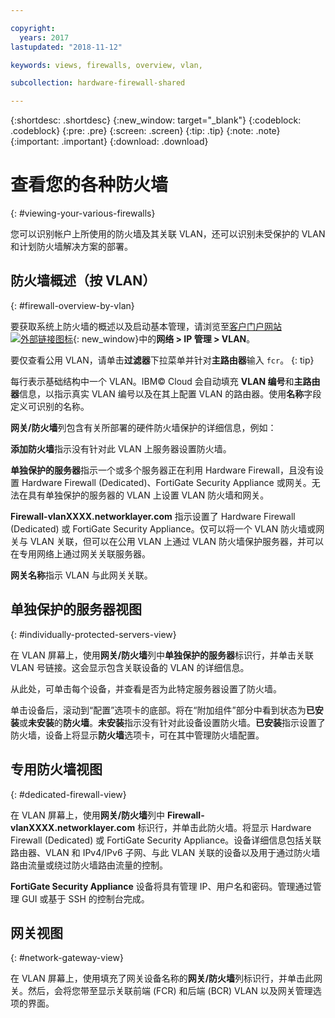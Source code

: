 ```yaml
---

copyright:
  years: 2017
lastupdated: "2018-11-12"

keywords: views, firewalls, overview, vlan,

subcollection: hardware-firewall-shared

---
```


{:shortdesc: .shortdesc}
{:new_window: target="_blank"}
{:codeblock: .codeblock}
{:pre: .pre}
{:screen: .screen}
{:tip: .tip}
{:note: .note}
{:important: .important}
{:download: .download}

# 查看您的各种防火墙
{: #viewing-your-various-firewalls}

您可以识别帐户上所使用的防火墙及其关联 VLAN，还可以识别未受保护的 VLAN 和计划防火墙解决方案的部署。

## 防火墙概述（按 VLAN）
{: #firewall-overview-by-vlan}

要获取系统上防火墙的概述以及启动基本管理，请浏览至[客户门户网站![外部链接图标](../../icons/launch-glyph.svg "外部链接图标")](https://control.softlayer.com/){: new_window}中的**网络 > IP 管理 > VLAN**。

要仅查看公用 VLAN，请单击**过滤器**下拉菜单并针对**主路由器**输入 `fcr`。
{: tip}

每行表示基础结构中一个 VLAN。IBM© Cloud 会自动填充 **VLAN 编号**和**主路由器**信息，以指示真实 VLAN 编号以及在其上配置 VLAN 的路由器。使用**名称**字段定义可识别的名称。

**网关/防火墙**列包含有关所部署的硬件防火墙保护的详细信息，例如：

**添加防火墙**指示没有针对此 VLAN 上服务器设置防火墙。

**单独保护的服务器**指示一个或多个服务器正在利用 Hardware Firewall，且没有设置 Hardware Firewall (Dedicated)、FortiGate Security Appliance 或网关。无法在具有单独保护的服务器的 VLAN 上设置 VLAN 防火墙和网关。

**Firewall-vlanXXXX.networklayer.com** 指示设置了 Hardware Firewall (Dedicated) 或 FortiGate Security Appliance。仅可以将一个 VLAN 防火墙或网关与 VLAN 关联，但可以在公用 VLAN 上通过 VLAN 防火墙保护服务器，并可以在专用网络上通过网关关联服务器。

**网关名称**指示 VLAN 与此网关关联。

## 单独保护的服务器视图
{: #individually-protected-servers-view}

在 VLAN 屏幕上，使用**网关/防火墙**列中**单独保护的服务器**标识行，并单击关联 VLAN 号链接。这会显示包含关联设备的 VLAN 的详细信息。

从此处，可单击每个设备，并查看是否为此特定服务器设置了防火墙。

单击设备后，滚动到“配置”选项卡的底部。将在“附加组件”部分中看到状态为**已安装**或**未安装**的**防火墙**。**未安装**指示没有针对此设备设置防火墙。**已安装**指示设置了防火墙，设备上将显示**防火墙**选项卡，可在其中管理防火墙配置。

## 专用防火墙视图
{: #dedicated-firewall-view}

在 VLAN 屏幕上，使用**网关/防火墙**列中 **Firewall-vlanXXXX.networklayer.com** 标识行，并单击此防火墙。将显示 Hardware Firewall (Dedicated) 或 FortiGate Security Appliance。设备详细信息包括关联路由器、VLAN 和 IPv4/IPv6 子网、与此 VLAN 关联的设备以及用于通过防火墙路由流量或绕过防火墙路由流量的控制。

**FortiGate Security Appliance** 设备将具有管理 IP、用户名和密码。管理通过管理 GUI 或基于 SSH 的控制台完成。

## 网关视图
{: #network-gateway-view}

在 VLAN 屏幕上，使用填充了网关设备名称的**网关/防火墙**列标识行，并单击此网关。然后，会将您带至显示关联前端 (FCR) 和后端 (BCR) VLAN 以及网关管理选项的界面。
